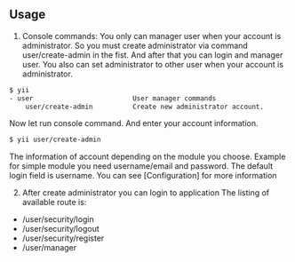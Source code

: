 Usage
-----

1. Console commands:
You only can manager user when your account is administrator.
So you must create administrator via command user/create-admin in the fist.
And after that you can login and manager user. You also can set administrator to other user when your account is administrator.

````bash
$ yii
- user                         User manager commands
    user/create-admin          Create new administrator account.
````

Now let run console command. And enter your account information.
 
```bash
$ yii user/create-admin
```

The information of account depending on the module you choose. 
Example for simple module you need username/email and password.
The default login field is username. You can see [Configuration] for more information

2. After create administrator you can login to application
The listing of available route is:
+ /user/security/login
+ /user/security/logout
+ /user/security/register
+ /user/manager